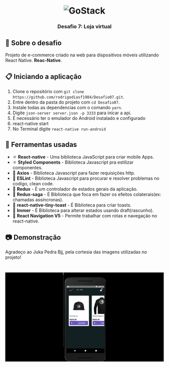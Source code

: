 <h1 align="center">
    <img alt="GoStack" src="https://rocketseat-cdn.s3-sa-east-1.amazonaws.com/bootcamp-header.png" width="200px" />
</h1>

<h3 align="center">
  Desafio 7: Loja virtual 
</h3>

## :rocket: Sobre o desafio

Projeto de e-commerce criado na web para dispositivos móveis utilizando React Native. **Reac-Native**.

## :clipboard: Iniciando a aplicação

1. Clone o repositório com `git clone https://github.com/rodrigodiasf1984/Desafio07.git`.
2. Entre dentro da pasta do projeto com `cd Desafio07`.
3. Instale todas as dependencias com o comando `yarn`.
4. Digite `json-server server.json -p 3333` para inicar a api. 
5. É necessário ter o emulador do Android instalado e configurado 
6. react-native start
7. No Terminal digite `react-native run-android` 

## :hammer: Ferramentas usadas

- ⚛️ **React-native** - Uma biblioteca JavaScript para criar mobile Apps.
- ⚛️ **Styled Components** - Biblioteca Javascript pra estilizar componentes.
- 📄 **Axios** - Biblioteca Javascript para fazer requisições http.
- 📄 **ESLint** - Biblioteca Javascript para procurar e resolver problemas no codigo, clean code.
- 📄 **Redux** - É um controlador de estados gerais da aplicação.
- 📄 **Redux-saga** - É Biblioteca que foca em fazer os efeitos colaterais(ex: chamadas assíncronas).
- 📄 **react-native-tiny-toast** - É Biblioteca para criar toasts. 
- 📄 **Immer** - É Biblioteca para alterar estados usando draft(rascunho). 
- 📄 **React Navigation V5** - Permite trabalhar com rotas e navegação no react-native. 

## :camera: Demonstração
Agradeço ao Juka Pedra Bjj, pela cortesia das imagens utilizadas no projeto!

<h1 align="center">
  <img alt="resultado" src="https://github.com/rodrigodiasf1984/Desafio07/blob/master/Git_gif/Desafio07.gif?raw=true"
 />
</h1>
